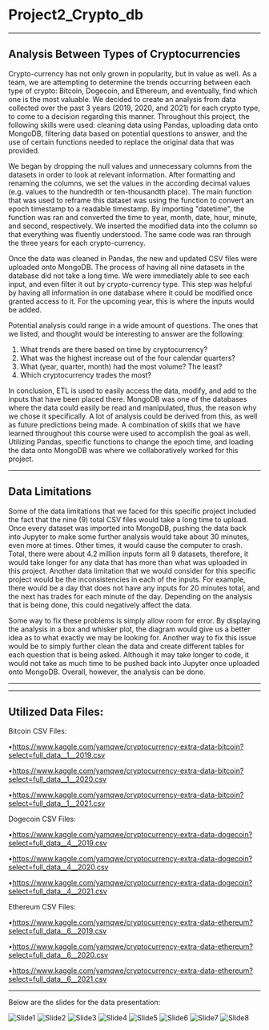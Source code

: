 # Project2_Crypto_db
-------------------------------------------------------------------------------
Analysis Between Types of Cryptocurrencies 
-------------------------------------------------------------------------------

Crypto-currency has not only grown in popularity, but in value as well. As a team, we are attempting to determine the trends occurring between each type of crypto: Bitcoin, Dogecoin, and Ethereum, and eventually, find which one is the most valuable. We decided to create an analysis from data collected over the past 3 years (2019, 2020, and 2021) for each crypto type, to come to a decision regarding this manner. Throughout this project, the following skills were used: cleaning data using Pandas, uploading data onto MongoDB, filtering data based on potential questions to answer, and the use of certain functions needed to replace the original data that was provided. 

We began by dropping the null values and unnecessary columns from the datasets in order to look at relevant information. After formatting and renaming the columns, we set the values in the according decimal values (e.g. values to the hundredth or ten-thousandth place). The main function that was used to reframe this dataset was using the function to convert an epoch timestamp to a readable timestamp. By importing "datetime", the function was ran and converted the time to year, month, date, hour, minute, and second, respectively. We inserted the modified data into the column so that everything was fluently understood. The same code was ran through the three years for each crypto-currency. 

Once the data was cleaned in Pandas, the new and updated CSV files were uploaded onto MongoDB. The process of having all nine datasets in the database did not take a long time. We were immediately able to see each input, and even filter it out by crypto-currency type. This step was helpful by having all information in one database where it could be modified once granted access to it. For the upcoming year, this is where the inputs would be added. 

Potential analysis could range in a wide amount of questions. The ones that we listed, and thought would be interesting to answer are the following:

1. What trends are there based on time by cryptocurrency?
2. What was the highest increase out of the four calendar quarters?
3. What (year, quarter, month) had the most volume? The least?
4. Which cryptocurrency trades the most?

In conclusion, ETL is used to easily access the data, modify, and add to the inputs that have been placed there. MongoDB was one of the databases where the data could easily be read and manipulated, thus, the reason why we chose it specifically. A lot of analysis could be derived from this, as well as future predictions being made. A combination of skills that we have learned throughout this course were used to accomplish the goal as well. Utilizing Pandas, specific functions to change the epoch time, and loading the data onto MongoDB was where we collaboratively worked for this project. 

***********************************
Data Limitations
-----------------------------------
Some of the data limitations that we faced for this specific project included the fact that the nine (9) total CSV files would take a long time to upload. Once every dataset was imported into MongoDB, pushing the data back into Jupyter to make some further analysis would take about 30 minutes, even more at times. Other times, it would cause the computer to crash. Total, there were about 4.2 million inputs form all 9 datasets, therefore, it would take longer for any data that has more than what was uploaded in this project. Another data limitation that we would consider for this specific project would be the inconsistencies in each of the inputs. For example, there would be a day that does not have any inputs for 20 minutes total, and the next has trades for each minute of the day. Depending on the analysis that is being done, this could negatively affect the data. 

Some way to fix these problems is simply allow room for error. By displaying the analysis in a box and whisker plot, the diagram would give us a better idea as to what exactly we may be looking for. Another way to fix this issue would be to simply further clean the data and create different tables for each question that is being asked. Although it may take longer to code, it would not take as much time to be pushed back into Jupyter once uploaded onto MongoDB. Overall, however, the analysis can be done.

***********************************

***********************************


Utilized Data Files:
-----------------------------------
Bitcoin CSV Files:

•https://www.kaggle.com/yamqwe/cryptocurrency-extra-data-bitcoin?select=full_data__1__2019.csv

•https://www.kaggle.com/yamqwe/cryptocurrency-extra-data-bitcoin?select=full_data__1__2020.csv

•https://www.kaggle.com/yamqwe/cryptocurrency-extra-data-bitcoin?select=full_data__1__2021.csv

Dogecoin CSV Files:

•https://www.kaggle.com/yamqwe/cryptocurrency-extra-data-dogecoin?select=full_data__4__2019.csv

•https://www.kaggle.com/yamqwe/cryptocurrency-extra-data-dogecoin?select=full_data__4__2020.csv

•https://www.kaggle.com/yamqwe/cryptocurrency-extra-data-dogecoin?select=full_data__4__2021.csv

Ethereum CSV Files:

•https://www.kaggle.com/yamqwe/cryptocurrency-extra-data-ethereum?select=full_data__6__2019.csv

•https://www.kaggle.com/yamqwe/cryptocurrency-extra-data-ethereum?select=full_data__6__2020.csv

•https://www.kaggle.com/yamqwe/cryptocurrency-extra-data-ethereum?select=full_data__6__2021.csv

**************************************

Below are the slides for the data presentation:


![Slide1](https://user-images.githubusercontent.com/72631173/145684091-d43680ff-4678-4929-9e0b-e5918c825c39.png)
![Slide2](https://user-images.githubusercontent.com/72631173/145684099-e09cdb1e-f992-46bd-b10d-e6df8d8cb012.png)
![Slide3](https://user-images.githubusercontent.com/72631173/145684110-d946f24f-6dce-46d4-8155-6ea53bbe12a4.png)
![Slide4](https://user-images.githubusercontent.com/72631173/145684117-c835063e-91b4-4cc7-88c5-7e3f3ab55ecf.png)
![Slide5](https://user-images.githubusercontent.com/72631173/145684123-a7e22b5e-30e7-43fd-a3f0-ea090f05e031.png)
![Slide6](https://user-images.githubusercontent.com/72631173/145684129-7d07abc5-c2ea-41cb-bab8-4a447a994bdd.png)
![Slide7](https://user-images.githubusercontent.com/72631173/145684135-7e3454df-c52a-4dcb-849c-ff1e302b899b.png)
![Slide8](https://user-images.githubusercontent.com/72631173/145684142-94efdab2-e05f-4706-a7ad-02ade82335db.png)
